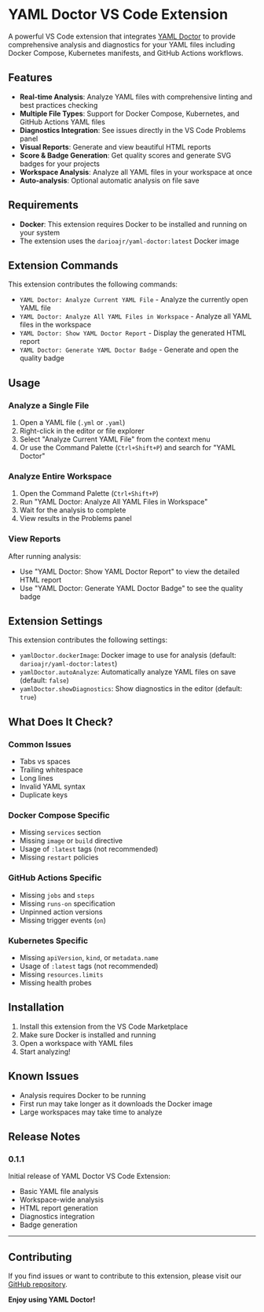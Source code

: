 # YAML Doctor VS Code Extension

A powerful VS Code extension that integrates [YAML Doctor](https://github.com/darioajr/yaml-doctor) to provide comprehensive analysis and diagnostics for your YAML files including Docker Compose, Kubernetes manifests, and GitHub Actions workflows.

## Features

- **Real-time Analysis**: Analyze YAML files with comprehensive linting and best practices checking
- **Multiple File Types**: Support for Docker Compose, Kubernetes, and GitHub Actions YAML files
- **Diagnostics Integration**: See issues directly in the VS Code Problems panel
- **Visual Reports**: Generate and view beautiful HTML reports
- **Score & Badge Generation**: Get quality scores and generate SVG badges for your projects
- **Workspace Analysis**: Analyze all YAML files in your workspace at once
- **Auto-analysis**: Optional automatic analysis on file save

## Requirements

- **Docker**: This extension requires Docker to be installed and running on your system
- The extension uses the `darioajr/yaml-doctor:latest` Docker image

## Extension Commands

This extension contributes the following commands:

- `YAML Doctor: Analyze Current YAML File` - Analyze the currently open YAML file
- `YAML Doctor: Analyze All YAML Files in Workspace` - Analyze all YAML files in the workspace
- `YAML Doctor: Show YAML Doctor Report` - Display the generated HTML report
- `YAML Doctor: Generate YAML Doctor Badge` - Generate and open the quality badge

## Usage

### Analyze a Single File

1. Open a YAML file (`.yml` or `.yaml`)
2. Right-click in the editor or file explorer
3. Select "Analyze Current YAML File" from the context menu
4. Or use the Command Palette (`Ctrl+Shift+P`) and search for "YAML Doctor"

### Analyze Entire Workspace

1. Open the Command Palette (`Ctrl+Shift+P`)
2. Run "YAML Doctor: Analyze All YAML Files in Workspace"
3. Wait for the analysis to complete
4. View results in the Problems panel

### View Reports

After running analysis:
- Use "YAML Doctor: Show YAML Doctor Report" to view the detailed HTML report
- Use "YAML Doctor: Generate YAML Doctor Badge" to see the quality badge

## Extension Settings

This extension contributes the following settings:

- `yamlDoctor.dockerImage`: Docker image to use for analysis (default: `darioajr/yaml-doctor:latest`)
- `yamlDoctor.autoAnalyze`: Automatically analyze YAML files on save (default: `false`)
- `yamlDoctor.showDiagnostics`: Show diagnostics in the editor (default: `true`)

## What Does It Check?

### Common Issues
- Tabs vs spaces
- Trailing whitespace
- Long lines
- Invalid YAML syntax
- Duplicate keys

### Docker Compose Specific
- Missing `services` section
- Missing `image` or `build` directive
- Usage of `:latest` tags (not recommended)
- Missing `restart` policies

### GitHub Actions Specific
- Missing `jobs` and `steps`
- Missing `runs-on` specification
- Unpinned action versions
- Missing trigger events (`on`)

### Kubernetes Specific
- Missing `apiVersion`, `kind`, or `metadata.name`
- Usage of `:latest` tags (not recommended)
- Missing `resources.limits`
- Missing health probes

## Installation

1. Install this extension from the VS Code Marketplace
2. Make sure Docker is installed and running
3. Open a workspace with YAML files
4. Start analyzing!

## Known Issues

- Analysis requires Docker to be running
- First run may take longer as it downloads the Docker image
- Large workspaces may take time to analyze

## Release Notes

### 0.1.1

Initial release of YAML Doctor VS Code Extension:
- Basic YAML file analysis
- Workspace-wide analysis
- HTML report generation
- Diagnostics integration
- Badge generation

---

## Contributing

If you find issues or want to contribute to this extension, please visit our [GitHub repository](https://github.com/darioajr/yaml-doctor).

**Enjoy using YAML Doctor!**
